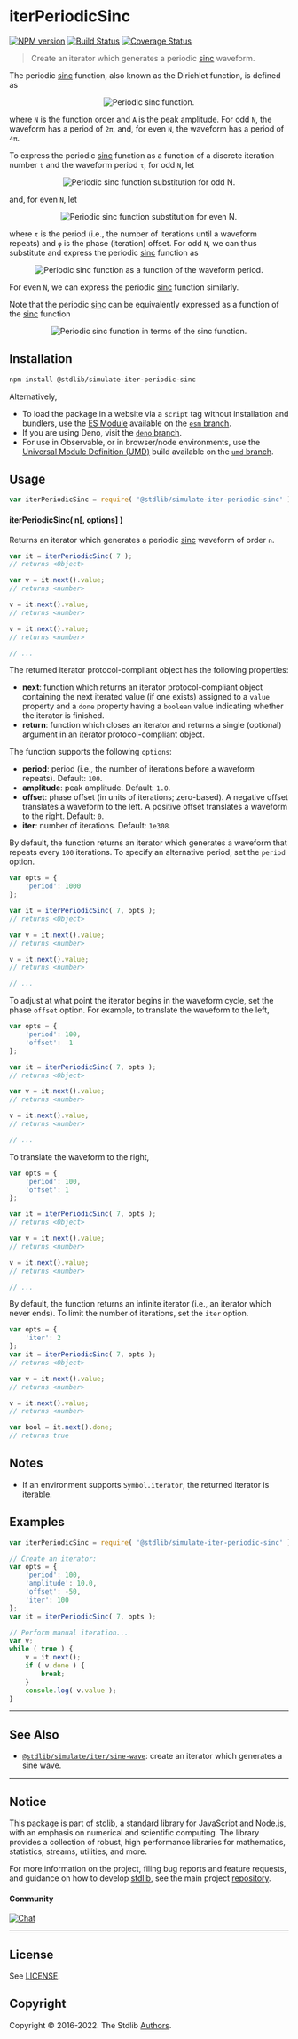 <!--

@license Apache-2.0

Copyright (c) 2019 The Stdlib Authors.

Licensed under the Apache License, Version 2.0 (the "License");
you may not use this file except in compliance with the License.
You may obtain a copy of the License at

   http://www.apache.org/licenses/LICENSE-2.0

Unless required by applicable law or agreed to in writing, software
distributed under the License is distributed on an "AS IS" BASIS,
WITHOUT WARRANTIES OR CONDITIONS OF ANY KIND, either express or implied.
See the License for the specific language governing permissions and
limitations under the License.

-->

# iterPeriodicSinc

[![NPM version][npm-image]][npm-url] [![Build Status][test-image]][test-url] [![Coverage Status][coverage-image]][coverage-url] <!-- [![dependencies][dependencies-image]][dependencies-url] -->

> Create an iterator which generates a periodic [sinc][@stdlib/math/base/special/sinc] waveform.

<!-- Section to include introductory text. Make sure to keep an empty line after the intro `section` element and another before the `/section` close. -->

<section class="intro">

The periodic [sinc][@stdlib/math/base/special/sinc] function, also known as the Dirichlet function, is defined as

<!-- <equation class="equation" label="eq:periodic_sinc" align="center" raw="D_N(x; A) = \begin{cases}\frac{A\sin(Nx/2)} {N\sin(x/2)} & x \neq 2\pi k\ \textrm{for}\ k = 0, \pm 1, \pm 2, \ldots  \\ A (-1)^{k(N-1)} & x = 2\pi k\ \textrm{for}\ k = 0, \pm 1, \pm 2, \ldots \end{cases}" alt="Periodic sinc function."> -->

<div class="equation" align="center" data-raw-text="D_N(x; A) = \begin{cases}\frac{A\sin(Nx/2)} {N\sin(x/2)} &amp; x \neq 2\pi k\ \textrm{for}\ k = 0, \pm 1, \pm 2, \ldots  \\ A (-1)^{k(N-1)} &amp; x = 2\pi k\ \textrm{for}\ k = 0, \pm 1, \pm 2, \ldots \end{cases}" data-equation="eq:periodic_sinc">
    <img src="https://cdn.jsdelivr.net/gh/stdlib-js/stdlib@d985bb501380970d8c79ffba20ce15965a7acfa9/lib/node_modules/@stdlib/simulate/iter/periodic-sinc/docs/img/equation_periodic_sinc.svg" alt="Periodic sinc function.">
    <br>
</div>

<!-- </equation> -->

where `N` is the function order and `A` is the peak amplitude. For odd `N`, the waveform has a period of `2π`, and, for even `N`, the waveform has a period of `4π`.

To express the periodic [sinc][@stdlib/math/base/special/sinc] function as a function of a discrete iteration number `t` and the waveform period `τ`, for odd `N`, let

<!-- <equation class="equation" label="eq:periodic_sinc_substitution_odd" align="center" raw="x = \frac{2\pi (t-\varphi)}{\tau}" alt="Periodic sinc function substitution for odd N."> -->

<div class="equation" align="center" data-raw-text="x = \frac{2\pi (t-\varphi)}{\tau}" data-equation="eq:periodic_sinc_substitution_odd">
    <img src="https://cdn.jsdelivr.net/gh/stdlib-js/stdlib@d985bb501380970d8c79ffba20ce15965a7acfa9/lib/node_modules/@stdlib/simulate/iter/periodic-sinc/docs/img/equation_periodic_sinc_substitution_odd.svg" alt="Periodic sinc function substitution for odd N.">
    <br>
</div>

<!-- </equation> -->

and, for even `N`, let

<!-- <equation class="equation" label="eq:periodic_sinc_substitution_even" align="center" raw="x = \frac{4\pi (t-\varphi)}{\tau}" alt="Periodic sinc function substitution for even N."> -->

<div class="equation" align="center" data-raw-text="x = \frac{4\pi (t-\varphi)}{\tau}" data-equation="eq:periodic_sinc_substitution_even">
    <img src="https://cdn.jsdelivr.net/gh/stdlib-js/stdlib@d985bb501380970d8c79ffba20ce15965a7acfa9/lib/node_modules/@stdlib/simulate/iter/periodic-sinc/docs/img/equation_periodic_sinc_substitution_even.svg" alt="Periodic sinc function substitution for even N.">
    <br>
</div>

<!-- </equation> -->

where `τ` is the period (i.e., the number of iterations until a waveform repeats) and `φ` is the phase (iteration) offset. For odd `N`, we can thus substitute and express the periodic [sinc][@stdlib/math/base/special/sinc] function as

<!-- <equation class="equation" label="eq:periodic_sinc_in_terms_of_period" align="center" raw="D_N(t; A, \tau, \varphi) = \begin{cases}\frac{A\sin(N\pi(t-\varphi)/\tau)} {N\sin(\pi (t-\varphi)/\tau)} & t-\varphi \neq \tau k\ \textrm{for}\ k = 0, \pm 1, \pm 2, \ldots  \\ A (-1)^{k(N-1)} & t-\varphi = \tau k\ \textrm{for}\ k = 0, \pm 1, \pm 2, \ldots \end{cases}" alt="Periodic sinc function as a function of the waveform period."> -->

<div class="equation" align="center" data-raw-text="D_N(t; A, \tau, \varphi) = \begin{cases}\frac{A\sin(N\pi(t-\varphi)/\tau)} {N\sin(\pi (t-\varphi)/\tau)} &amp; t-\varphi \neq \tau k\ \textrm{for}\ k = 0, \pm 1, \pm 2, \ldots  \\ A (-1)^{k(N-1)} &amp; t-\varphi = \tau k\ \textrm{for}\ k = 0, \pm 1, \pm 2, \ldots \end{cases}" data-equation="eq:periodic_sinc_in_terms_of_period">
    <img src="https://cdn.jsdelivr.net/gh/stdlib-js/stdlib@d985bb501380970d8c79ffba20ce15965a7acfa9/lib/node_modules/@stdlib/simulate/iter/periodic-sinc/docs/img/equation_periodic_sinc_in_terms_of_period.svg" alt="Periodic sinc function as a function of the waveform period.">
    <br>
</div>

<!-- </equation> -->

For even `N`, we can express the periodic [sinc][@stdlib/math/base/special/sinc] function similarly.

Note that the periodic [sinc][@stdlib/math/base/special/sinc] can be equivalently expressed as a function of the [sinc][@stdlib/math/base/special/sinc] function

<!-- <equation class="equation" label="eq:periodic_sinc_in_terms_of_sinc_function" align="center" raw="D_N(\pi x; N, A) = A \cdot \frac{\operatorname{sinc}(Nx/2)} {\operatorname{sinc}(x/2)}" alt="Periodic sinc function in terms of the sinc function."> -->

<div class="equation" align="center" data-raw-text="D_N(\pi x; N, A) = A \cdot \frac{\operatorname{sinc}(Nx/2)} {\operatorname{sinc}(x/2)}" data-equation="eq:periodic_sinc_in_terms_of_sinc_function">
    <img src="https://cdn.jsdelivr.net/gh/stdlib-js/stdlib@d985bb501380970d8c79ffba20ce15965a7acfa9/lib/node_modules/@stdlib/simulate/iter/periodic-sinc/docs/img/equation_periodic_sinc_in_terms_of_sinc_function.svg" alt="Periodic sinc function in terms of the sinc function.">
    <br>
</div>

<!-- </equation> -->

<!-- TODO: add a figure showing a periodic sinc waveform -->

</section>

<!-- /.intro -->

<!-- Package usage documentation. -->

<section class="installation">

## Installation

```bash
npm install @stdlib/simulate-iter-periodic-sinc
```

Alternatively,

-   To load the package in a website via a `script` tag without installation and bundlers, use the [ES Module][es-module] available on the [`esm` branch][esm-url].
-   If you are using Deno, visit the [`deno` branch][deno-url].
-   For use in Observable, or in browser/node environments, use the [Universal Module Definition (UMD)][umd] build available on the [`umd` branch][umd-url].

</section>

<section class="usage">

## Usage

```javascript
var iterPeriodicSinc = require( '@stdlib/simulate-iter-periodic-sinc' );
```

#### iterPeriodicSinc( n\[, options] )

Returns an iterator which generates a periodic [sinc][@stdlib/math/base/special/sinc] waveform of order `n`.

```javascript
var it = iterPeriodicSinc( 7 );
// returns <Object>

var v = it.next().value;
// returns <number>

v = it.next().value;
// returns <number>

v = it.next().value;
// returns <number>

// ...
```

The returned iterator protocol-compliant object has the following properties:

-   **next**: function which returns an iterator protocol-compliant object containing the next iterated value (if one exists) assigned to a `value` property and a `done` property having a `boolean` value indicating whether the iterator is finished.
-   **return**: function which closes an iterator and returns a single (optional) argument in an iterator protocol-compliant object.

The function supports the following `options`:

-   **period**: period (i.e., the number of iterations before a waveform repeats). Default: `100`.
-   **amplitude**: peak amplitude. Default: `1.0`.
-   **offset**: phase offset (in units of iterations; zero-based). A negative offset translates a waveform to the left. A positive offset translates a waveform to the right. Default: `0`.
-   **iter**: number of iterations. Default: `1e308`.

By default, the function returns an iterator which generates a waveform that repeats every `100` iterations. To specify an alternative period, set the `period` option.

```javascript
var opts = {
    'period': 1000
};

var it = iterPeriodicSinc( 7, opts );
// returns <Object>

var v = it.next().value;
// returns <number>

v = it.next().value;
// returns <number>

// ...
```

To adjust at what point the iterator begins in the waveform cycle, set the phase `offset` option. For example, to translate the waveform to the left,

```javascript
var opts = {
    'period': 100,
    'offset': -1
};

var it = iterPeriodicSinc( 7, opts );
// returns <Object>

var v = it.next().value;
// returns <number>

v = it.next().value;
// returns <number>

// ...
```

To translate the waveform to the right,

```javascript
var opts = {
    'period': 100,
    'offset': 1
};

var it = iterPeriodicSinc( 7, opts );
// returns <Object>

var v = it.next().value;
// returns <number>

v = it.next().value;
// returns <number>

// ...
```

By default, the function returns an infinite iterator (i.e., an iterator which never ends). To limit the number of iterations, set the `iter` option.

```javascript
var opts = {
    'iter': 2
};
var it = iterPeriodicSinc( 7, opts );
// returns <Object>

var v = it.next().value;
// returns <number>

v = it.next().value;
// returns <number>

var bool = it.next().done;
// returns true
```

</section>

<!-- /.usage -->

<!-- Package usage notes. Make sure to keep an empty line after the `section` element and another before the `/section` close. -->

<section class="notes">

## Notes

-   If an environment supports `Symbol.iterator`, the returned iterator is iterable.

</section>

<!-- /.notes -->

<!-- Package usage examples. -->

<section class="examples">

## Examples

<!-- eslint no-undef: "error" -->

```javascript
var iterPeriodicSinc = require( '@stdlib/simulate-iter-periodic-sinc' );

// Create an iterator:
var opts = {
    'period': 100,
    'amplitude': 10.0,
    'offset': -50,
    'iter': 100
};
var it = iterPeriodicSinc( 7, opts );

// Perform manual iteration...
var v;
while ( true ) {
    v = it.next();
    if ( v.done ) {
        break;
    }
    console.log( v.value );
}
```

</section>

<!-- /.examples -->

<!-- Section to include cited references. If references are included, add a horizontal rule *before* the section. Make sure to keep an empty line after the `section` element and another before the `/section` close. -->

<section class="references">

</section>

<!-- /.references -->

<!-- Section for related `stdlib` packages. Do not manually edit this section, as it is automatically populated. -->

<section class="related">

* * *

## See Also

-   <span class="package-name">[`@stdlib/simulate/iter/sine-wave`][@stdlib/simulate/iter/sine-wave]</span><span class="delimiter">: </span><span class="description">create an iterator which generates a sine wave.</span>

</section>

<!-- /.related -->

<!-- Section for all links. Make sure to keep an empty line after the `section` element and another before the `/section` close. -->


<section class="main-repo" >

* * *

## Notice

This package is part of [stdlib][stdlib], a standard library for JavaScript and Node.js, with an emphasis on numerical and scientific computing. The library provides a collection of robust, high performance libraries for mathematics, statistics, streams, utilities, and more.

For more information on the project, filing bug reports and feature requests, and guidance on how to develop [stdlib][stdlib], see the main project [repository][stdlib].

#### Community

[![Chat][chat-image]][chat-url]

---

## License

See [LICENSE][stdlib-license].


## Copyright

Copyright &copy; 2016-2022. The Stdlib [Authors][stdlib-authors].

</section>

<!-- /.stdlib -->

<!-- Section for all links. Make sure to keep an empty line after the `section` element and another before the `/section` close. -->

<section class="links">

[npm-image]: http://img.shields.io/npm/v/@stdlib/simulate-iter-periodic-sinc.svg
[npm-url]: https://npmjs.org/package/@stdlib/simulate-iter-periodic-sinc

[test-image]: https://github.com/stdlib-js/simulate-iter-periodic-sinc/actions/workflows/test.yml/badge.svg?branch=main
[test-url]: https://github.com/stdlib-js/simulate-iter-periodic-sinc/actions/workflows/test.yml?query=branch:main

[coverage-image]: https://img.shields.io/codecov/c/github/stdlib-js/simulate-iter-periodic-sinc/main.svg
[coverage-url]: https://codecov.io/github/stdlib-js/simulate-iter-periodic-sinc?branch=main

<!--

[dependencies-image]: https://img.shields.io/david/stdlib-js/simulate-iter-periodic-sinc.svg
[dependencies-url]: https://david-dm.org/stdlib-js/simulate-iter-periodic-sinc/main

-->

[umd]: https://github.com/umdjs/umd
[es-module]: https://developer.mozilla.org/en-US/docs/Web/JavaScript/Guide/Modules

[deno-url]: https://github.com/stdlib-js/simulate-iter-periodic-sinc/tree/deno
[umd-url]: https://github.com/stdlib-js/simulate-iter-periodic-sinc/tree/umd
[esm-url]: https://github.com/stdlib-js/simulate-iter-periodic-sinc/tree/esm

[chat-image]: https://img.shields.io/gitter/room/stdlib-js/stdlib.svg
[chat-url]: https://gitter.im/stdlib-js/stdlib/

[stdlib]: https://github.com/stdlib-js/stdlib

[stdlib-authors]: https://github.com/stdlib-js/stdlib/graphs/contributors

[stdlib-license]: https://raw.githubusercontent.com/stdlib-js/simulate-iter-periodic-sinc/main/LICENSE

[@stdlib/math/base/special/sinc]: https://github.com/stdlib-js/math-base-special-sinc

<!-- <related-links> -->

[@stdlib/simulate/iter/sine-wave]: https://github.com/stdlib-js/simulate-iter-sine-wave

<!-- </related-links> -->

</section>

<!-- /.links -->
